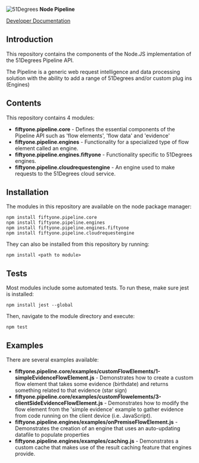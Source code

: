 ![51Degrees](https://51degrees.com/img/logo.png?utm_source=github&utm_medium=repository&utm_content=readme_main&utm_campaign=node-open-source "Data rewards the curious") **Node Pipeline**

[Developer Documentation](https://51degrees.com/pipeline-node/4.2/index.html?utm_source=github&utm_medium=repository&utm_content=documentation&utm_campaign=node-open-source "developer documentation")

## Introduction
This repository contains the components of the Node.JS implementation of the 51Degrees Pipeline API.

The Pipeline is a generic web request intelligence and data processing solution with the ability to add a range of 51Degrees and/or custom plug ins (Engines) 

## Contents
This repository contains 4 modules:

- **fiftyone.pipeline.core** - Defines the essential components of the Pipeline API such as 'flow elements', 'flow data' and 'evidence'
- **fiftyone.pipeline.engines** - Functionality for a specialized type of flow element called an engine.
- **fiftyone.pipeline.engines.fiftyone** - Functionality specific to 51Degrees engines.
- **fiftyone.pipeline.cloudrequestengine** - An engine used to make requests to the 51Degrees cloud service.


## Installation

The modules in this repository are available on the node package manager:

```
npm install fiftyone.pipeline.core
npm install fiftyone.pipeline.engines
npm install fiftyone.pipeline.engines.fiftyone
npm install fiftyone.pipeline.cloudrequestengine
```

They can also be installed from this repository by running:

```
npm install <path to module>
```

## Tests
Most modules include some automated tests. To run these, make sure jest is installed:

```
npm install jest --global
```

Then, navigate to the module directory and execute:

```
npm test
```

## Examples
There are several examples available:

- **fiftyone.pipeline.core/examples/customFlowElements/1-simpleEvidenceFlowElement.js** - Demonstrates how to create a custom flow element that takes some evidence (birthdate) and returns something related to that evidence (star sign)
- **fiftyone.pipeline.core/examples/customFlowelements/3-clientSideEvidenceFlowElement.js** - Demonstrates how to modify the flow element from the 'simple evidence' example to gather evidence from code running on the client device (i.e. JavaScript).
- **fiftyone.pipeline.engines/examples/onPremiseFlowElement.js** - Demonstrates the creation of an engine that uses an auto-updating datafile to populate properties
- **fiftyone.pipeline.engines/examples/caching.js** - Demonstrates a custom cache that makes use of the result caching feature that engines provide.